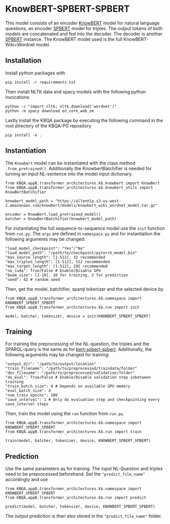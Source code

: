 # KnowBERT-SPBERT-SPBERT
This model consists of an encoder [KnowBERT](https://arxiv.org/abs/1909.04164) model for natural language questions, an encoder [SPBERT](https://arxiv.org/abs/2106.09997) model for triples. 
The output tokens of both models are concatenated and fed into the decoder. The decoder is another [SPBERT](https://arxiv.org/abs/2106.09997) instance.
The KnowBERT model used is the full KnowBERT-Wiki+Wordnet model.

## Installation

Install python packages with
```
pip install -r requirements.txt
```
Then install NLTK data and spacy models with the following python invocations
```
python -c "import nltk; nltk.download('wordnet')"
python -m spacy download en_core_web_sm
```
Lastly install the KBQA package by executing the following command in the root directory of the KBQA-PG repository
```
pip install -e .
```

## Instantiation

The `Knowbert` model can be instantiated with the class method `.from_pretrained()`. Additionally the KnowbertBatchifier is needed for turning an input
NL-sentence into the model input dictionary.
```
from KBQA.appB.transformer_architectures.kb.knowbert import KnowBert
from KBQA.appB.transformer_architectures.kb.knowbert_utils import KnowBertBatchifier

knowbert_model_path = "https://allennlp.s3-us-west-2.amazonaws.com/knowbert/models/knowbert_wiki_wordnet_model.tar.gz"

encoder = KnowBert.load_pretrained_model()
batcher = KnowBertBatchifier(knowbert_model_path)
```

For instantiating the full sequence-to-sequence model use the `init` function from `run.py`. The `args` are defined in `namespace.py` and for instantiation
the following arguments may be changed:
```
"load_model_checkpoint": "Yes"/"No"
"load_model_path": "/path/to/checkpoint/pytorch_model.bin"
"max_source_length": [1-512], 32 recommended
"max_triples_length": [1-512], 512 recommended
"max_target_length": [1-512], 192 recommended
"no_cuda": True/False # Enable/Disable GPU
"beam_size": [1-10], 10 for training, 2 for prediction
"seed": 42 # random seed
```
Then, get the model, batchifier, sparql tokenizer and the selected device by
```
from KBQA.appB.transformer_architectures.kb.namespace import KNOWBERT_SPBERT_SPBERT
from KBQA.appB.transformer_architectures.kb.run import init

model, batcher, tokenizer, device = init(KNOWBERT_SPBERT_SPBERT)
```

## Training
For training the preprocessing of the NL-question, the triples and the SPARQL-query is the same as for [bert-spbert-spbert](../bert_spbert_spbert/).
Additionally, the following arguments may be changed for training:
```
"output_dir": "/path/to/output/location"
"train_filename": "/path/to/preprocessed/traindata/folder"
"dev_filename": "/path/to/preprocessed/validation/folder"
"do_eval": True/False # Enable/Disable validation step inbetween training
"train_batch_size": 4 # Depends on available GPU memory
"eval_batch_size": 4
"num_train_epochs": 200
"save_interval": 1 # Only do evaluation step and checkpointing every save_interval steps
```
Then, train the model using the `run` function from `run.py`.
```
from KBQA.appB.transformer_architectures.kb.namespace import KNOWBERT_SPBERT_SPBERT
from KBQA.appB.transformer_architectures.kb.run import train

train(model, batcher, tokenizer, device, KNOWBERT_SPBERT_SPBERT)
```

## Prediction
Use the same parameters as for training. The input NL-Question and triples need to be preprocessed beforehand. Set the `"predict_file_name"` accordingly and use
```
from KBQA.appB.transformer_architectures.kb.namespace import KNOWBERT_SPBERT_SPBERT
from KBQA.appB.transformer_architectures.kb.run import predict

predict(model, batcher, tokenizer, device, KNOWBERT_SPBERT_SPBERT)
```
The output prediction is then also stored in the `"predict_file_name"` folder.
